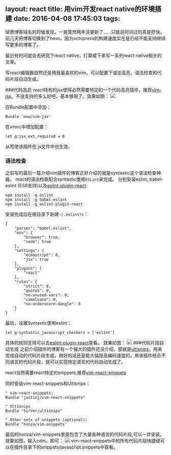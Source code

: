 layout: react
title: 用vim开发react native的环境搭建
date: 2016-04-08 17:45:03
tags:
---

续费博客域名的时候发现，一晃竟然两年没更新了……只能说时间过的真是好快。前几天把博客切换到了hexo，因为octopress的构建速度实在是已经不能支持继续写更多的博客了。

最近有时间就会去研究下react native，打算接下来写一系列react native相关的文章。

写react编辑器自然还是用我最喜欢的vim，可以配置下语法高亮，语法检查和代码片段自动生成。
<!--more-->


###代码高亮
react特有的jsx使得必然需要特定的一个代码高亮插件，推荐[vim-jsx](https://github.com/mxw/vim-jsx)。不说支持的多么好吧，基本够用了。效果如图：
![](http://77flrh.com1.z0.glb.clouddn.com/屏幕快照%202016-04-08%20下午5.38.43.png)

在Bundle配置中添加：

```
Bundle 'mxw/vim-jsx'
```

在vimrc中增加配置：

```
let g:jsx_ext_required = 0
```

从而使该插件在.js文件中也生效。

### 语法检查
之前写的最后一篇介绍vim插件的博客正好介绍的就是syntastic这个语法检查神器。
react的语法检查配合syntastic使用`ESLint`来完成。
分别安装eslint, babel-eslint (ES6支持)以及[eslint-plugin-react](https://github.com/yannickcr/eslint-plugin-react):

```
npm install -g eslint
npm install -g babel-eslint
npm install -g eslint-plugin-react
```

安装完成后在根目录下新建`~/.eslintrc`：

```
{
    "parser": "babel-eslint",
    "env": {
        "browser": true,
        "node": true
    },
    "settings": {
        "ecmascript": 6,
        "jsx": true
    },
    "plugins": [
        "react"
    ],
    "rules": {
        "strict": 0,
        "quotes": 0,
        "no-unused-vars": 0,
        "camelcase": 0,
        "no-underscore-dangle": 0
    }
}
```

最后，设置Syntastic使用eslint：

```
let g:syntastic_javascript_checkers = ['eslint']
```

具体的规则支持可以去[eslint-plugin-react](https://github.com/yannickcr/eslint-plugin-react#list-of-supported-rules)查看。
效果如图：
![](http://77flrh.com1.z0.glb.clouddn.com/屏幕快照%202016-04-08%20下午5.39.04.png)
###代码片段自动生成
之前介绍插件的博客有一个强大的插件还没介绍，那就是[ultisnips](https://github.com/SirVer/ultisnips)，用来完成自动的代码片段生成，用好的话还是能大幅提高编码速度的。用该插件结合不同语言的代码片段，就可以实现特定语言的代码自动生成了。

react当然需要react特定的snippets,推荐[vim-react-snippets](https://github.com/justinj/vim-react-snippets)

同时安装vim-react-snippets和Ultisnips：

```
" vim-react-snippets:
Bundle "justinj/vim-react-snippets"

" Ultisnips
Bundle "SirVer/ultisnips"

" Other sets of snippets (optional):
Bundle "honza/vim-snippets"
```

最后的honza/vim-snippets里面包含了大量各种语言的代码片段,可以一并安装。
效果如图，输入cdm，<tab>即可：
![](http://77flrh.com1.z0.glb.clouddn.com/reactsnps.gif)
vim-react-snippets中的所有代码片段快捷键可以在插件目录下的snippets/javascript.snippets中查看。

